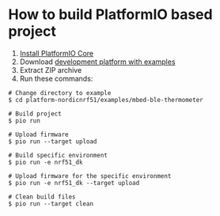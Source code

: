 How to build PlatformIO based project
=====================================

1. [Install PlatformIO Core](http://docs.platformio.org/page/core.html)
2. Download [development platform with examples](https://github.com/platformio/platform-nordicnrf51/archive/develop.zip)
3. Extract ZIP archive
4. Run these commands:

```shell
# Change directory to example
$ cd platform-nordicnrf51/examples/mbed-ble-thermometer

# Build project
$ pio run

# Upload firmware
$ pio run --target upload

# Build specific environment
$ pio run -e nrf51_dk

# Upload firmware for the specific environment
$ pio run -e nrf51_dk --target upload

# Clean build files
$ pio run --target clean
```
